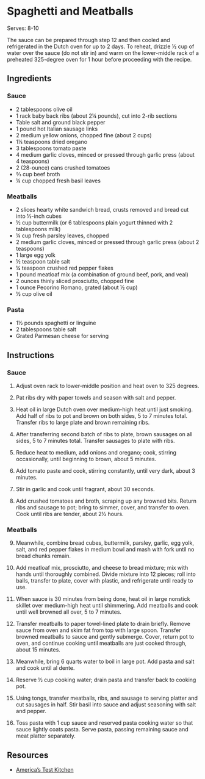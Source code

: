 # Spaghetti and Meatballs

Serves: 8-10

The sauce can be prepared through step 12 and then cooled and refrigerated in the Dutch oven for up to 2 days. To reheat, drizzle ½ cup of water over the sauce (do not stir in) and warm on the lower-middle rack of a preheated 325-degree oven for 1 hour before proceeding with the recipe.

## Ingredients

### Sauce

* 2 tablespoons olive oil
* 1 rack baby back ribs (about 2¼ pounds), cut into 2-rib sections
* Table salt and ground black pepper
* 1 pound hot Italian sausage links
* 2 medium yellow onions, chopped fine (about 2 cups)
* 1¼ teaspoons dried oregano
* 3 tablespoons tomato paste
* 4 medium garlic cloves, minced or pressed through garlic press (about 4 teaspoons)
* 2 (28-ounce) cans crushed tomatoes
* ⅔ cup beef broth
* ¼ cup chopped fresh basil leaves

### Meatballs

* 2 slices hearty white sandwich bread, crusts removed and bread cut into ½-inch cubes
* ½ cup buttermilk (or 6 tablespoons plain yogurt thinned with 2 tablespoons milk)
* ¼ cup fresh parsley leaves, chopped
* 2 medium garlic cloves, minced or pressed through garlic press (about 2 teaspoons)
* 1 large egg yolk
* ½ teaspoon table salt
* ¼ teaspoon crushed red pepper flakes
* 1 pound meatloaf mix (a combination of ground beef, pork, and veal)
* 2 ounces thinly sliced prosciutto, chopped fine
* 1 ounce Pecorino Romano, grated (about ½ cup)
* ½ cup olive oil

### Pasta

* 1½ pounds spaghetti or linguine
* 2 tablespoons table salt
* Grated Parmesan cheese for serving

## Instructions

### Sauce

1. Adjust oven rack to lower-middle position and heat oven to 325 degrees.

2. Pat ribs dry with paper towels and season with salt and pepper.

3. Heat oil in large Dutch oven over medium-high heat until just smoking. Add half of ribs to pot and brown on both sides, 5 to 7 minutes total. Transfer ribs to large plate and brown remaining ribs.

4. After transferring second batch of ribs to plate, brown sausages on all sides, 5 to 7 minutes total. Transfer sausages to plate with ribs.

5. Reduce heat to medium, add onions and oregano; cook, stirring occasionally, until beginning to brown, about 5 minutes.

6. Add tomato paste and cook, stirring constantly, until very dark, about 3 minutes.

7. Stir in garlic and cook until fragrant, about 30 seconds.

8. Add crushed tomatoes and broth, scraping up any browned bits. Return ribs and sausage to pot; bring to simmer, cover, and transfer to oven. Cook until ribs are tender, about 2½ hours.

### Meatballs

9. Meanwhile, combine bread cubes, buttermilk, parsley, garlic, egg yolk, salt, and red pepper flakes in medium bowl and mash with fork until no bread chunks remain.

10. Add meatloaf mix, prosciutto, and cheese to bread mixture; mix with hands until thoroughly combined. Divide mixture into 12 pieces; roll into balls, transfer to plate, cover with plastic, and refrigerate until ready to use.

11. When sauce is 30 minutes from being done, heat oil in large nonstick skillet over medium-high heat until shimmering. Add meatballs and cook until well browned all over, 5 to 7 minutes.

12. Transfer meatballs to paper towel-lined plate to drain briefly. Remove sauce from oven and skim fat from top with large spoon. Transfer browned meatballs to sauce and gently submerge. Cover, return pot to oven, and continue cooking until meatballs are just cooked through, about 15 minutes.

13. Meanwhile, bring 6 quarts water to boil in large pot. Add pasta and salt and cook until al dente.

14. Reserve ½ cup cooking water; drain pasta and transfer back to cooking pot.

15. Using tongs, transfer meatballs, ribs, and sausage to serving platter and cut sausages in half. Stir basil into sauce and adjust seasoning with salt and pepper.

16. Toss pasta with 1 cup sauce and reserved pasta cooking water so that sauce lightly coats pasta. Serve pasta, passing remaining sauce and meat platter separately.

## Resources

* [America’s Test Kitchen](https://www.cooksillustrated.com/recipes/4885-hearty-italian-meat-sauce-sunday-gravy)
